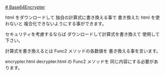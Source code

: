 [# Base64Encrypter](https://uni928.github.io/Base64Encrypter/)

html をダウンロードして
独自の計算式に書き換える事で
書き換えた html を使わないと
複合化できないようにする事ができます。

セキュリティを考慮するならば
ダウンロードして計算式を書き換えて
使用して下さい。

計算式を書き換えるとは
Func2 メソッドの各数値を
書き換える事を言います。

encrypter.html
decrypter.html
の Func2 メソッドを
同じ内容にする必要があります。

